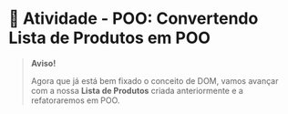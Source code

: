 # 💪 Atividade - POO: Convertendo Lista de Produtos em POO

> **Aviso!**
>
> Agora que já está bem fixado o conceito de DOM, vamos avançar com a nossa **Lista de Produtos** criada anteriormente e a refatoraremos em POO.



